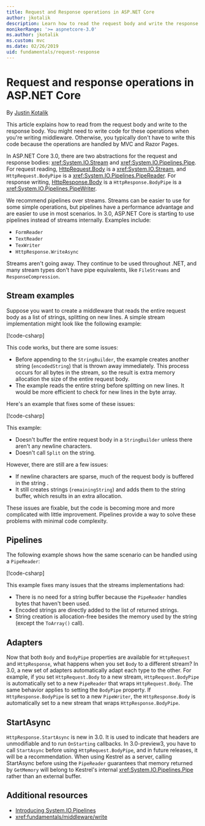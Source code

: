 ```yaml
---
title: Request and Response operations in ASP.NET Core
author: jkotalik
description: Learn how to read the request body and write the response body in ASP.NET Core.
monikerRange: '>= aspnetcore-3.0'
ms.author: jkotalik
ms.custom: mvc
ms.date: 02/26/2019
uid: fundamentals/request-response
---
```

# Request and response operations in ASP.NET Core

By [Justin Kotalik](https://github.com/jkotalik)

This article explains how to read from the request body and write to the response body. You might need to write code for these operations when you're writing middleware. Otherwise, you typically don't have to write this code because the operations are handled by MVC and Razor Pages.

In ASP.NET Core 3.0, there are two abstractions for the request and response bodies: <xref:System.IO.Stream> and <xref:System.IO.Pipelines.Pipe>. For request reading, [HttpRequest.Body](xref:Microsoft.AspNetCore.Http.HttpRequest.Body) is a <xref:System.IO.Stream>, and `HttpRequest.BodyPipe` is a <xref:System.IO.Pipelines.PipeReader>. For response writing, [HttpResponse.Body](xref:Microsoft.AspNetCore.Http.HttpResponse.Body) is a `HttpResponse.BodyPipe` is a <xref:System.IO.Pipelines.PipeWriter>.

We recommend pipelines over streams. Streams can be easier to use for some simple operations, but pipelines have a performance advantage and are easier to use in most scenarios. In 3.0, ASP.NET Core is starting to use pipelines instead of streams internally. Examples include:

- `FormReader`
- `TextReader`
- `TexWriter`
- `HttpResponse.WriteAsync`

Streams aren't going away. They continue to be used throughout .NET, and many stream types don't have pipe equivalents, like `FileStreams` and `ResponseCompression`.

## Stream examples

Suppose you want to create a middleware that reads the entire request body as a list of strings, splitting on new lines. A simple stream implementation might look like the following example:

[!code-csharp[](request-response/samples/3.x/RequestResponseSample/Startup.cs?name=GetListOfStringsFromStream)]

This code works, but there are some issues:

- Before appending to the `StringBuilder`, the example creates another string (`encodedString`) that is thrown away immediately. This process occurs for all bytes in the stream, so the result is extra memory allocation the size of the entire request body.
- The example reads the entire string before splitting on new lines. It would be more efficient to check for new lines in the byte array.

Here's an example that fixes some of these issues:

[!code-csharp[](request-response/samples/3.x/RequestResponseSample/Startup.cs?name=GetListOfStringsFromStreamMoreEfficient)]

This example:

- Doesn't buffer the entire request body in a `StringBuilder` unless there aren't any newline characters.
- Doesn't call `Split` on the string.

However, there are still are a few issues:

- If newline characters are sparse, much of the request body is buffered in the string .
- It still creates strings (`remainingString`) and adds them to the string buffer, which results in an extra allocation.

These issues are fixable, but the code is becoming more and more complicated with little improvement. Pipelines provide a way to solve these problems with minimal code complexity.

## Pipelines

The following example shows how the same scenario can be handled using a `PipeReader`:

[!code-csharp[](request-response/samples/3.x/RequestResponseSample/Startup.cs?name=GetListOfStringFromPipe)]

This example fixes many issues that the streams implementations had:

- There is no need for a string buffer because the `PipeReader` handles bytes that haven't been used.
- Encoded strings are directly added to the list of returned strings.
- String creation is allocation-free besides the memory used by the string (except the `ToArray()` call).

## Adapters

Now that both `Body` and `BodyPipe` properties are available for `HttpRequest` and `HttpResponse`, what happens when you set `Body` to a different stream? In 3.0, a new set of adapters automatically adapt each type to the other. For example, if you set `HttpRequest.Body` to a new stream, `HttpRequest.BodyPipe` is automatically set to a new `PipeReader` that wraps `HttpRequest.Body`. The same behavior applies to setting the `BodyPipe` property. If `HttpResponse.BodyPipe` is set to a new `PipeWriter`, the `HttpResponse.Body` is automatically set to a new stream that wraps `HttpResponse.BodyPipe`.

## StartAsync

`HttpResponse.StartAsync` is new in 3.0. It is used to indicate that headers are unmodifiable and to run `OnStarting` callbacks. In 3.0-preview3, you have to call `StartAsync` before using `HttpRequest.BodyPipe`, and in future releases, it will be a recommendation. When using Kestrel as a server, calling StartAsync before using the `PipeReader` guarantees that memory returned by `GetMemory` will belong to Kestrel's internal <xref:System.IO.Pipelines.Pipe> rather than an external buffer.

## Additional resources

* [Introducing System.IO.Pipelines](https://devblogs.microsoft.com/dotnet/system-io-pipelines-high-performance-io-in-net/)
* <xref:fundamentals/middleware/write>